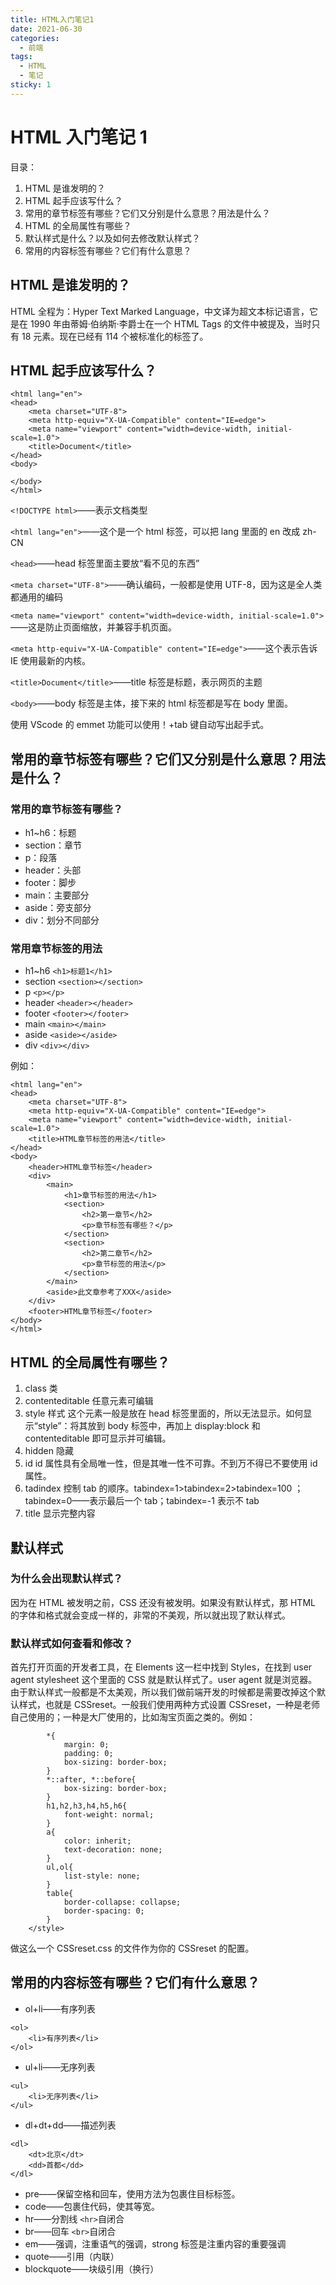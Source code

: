 ```yaml
---
title: HTML入门笔记1
date: 2021-06-30
categories:
  - 前端
tags:
  - HTML
  - 笔记
sticky: 1
---
```


# HTML 入门笔记 1

目录：

1. HTML 是谁发明的？
2. HTML 起手应该写什么？
3. 常用的章节标签有哪些？它们又分别是什么意思？用法是什么？
4. HTML 的全局属性有哪些？
5. 默认样式是什么？以及如何去修改默认样式？
6. 常用的内容标签有哪些？它们有什么意思？

## HTML 是谁发明的？

HTML 全程为：Hyper Text Marked Language，中文译为超文本标记语言，它是在 1990 年由蒂姆·伯纳斯·李爵士在一个 HTML Tags 的文件中被提及，当时只有 18 元素。现在已经有 114 个被标准化的标签了。

## HTML 起手应该写什么？

```<!DOCTYPE html>
<html lang="en">
<head>
    <meta charset="UTF-8">
    <meta http-equiv="X-UA-Compatible" content="IE=edge">
    <meta name="viewport" content="width=device-width, initial-scale=1.0">
    <title>Document</title>
</head>
<body>

</body>
</html>
```

`<!DOCTYPE html>`——表示文档类型

`<html lang="en">`——这个是一个 html 标签，可以把 lang 里面的 en 改成 zh-CN

`<head>`——head 标签里面主要放“看不见的东西”

`<meta charset="UTF-8">`——确认编码，一般都是使用 UTF-8，因为这是全人类都通用的编码

`<meta name="viewport" content="width=device-width, initial-scale=1.0">`——这是防止页面缩放，并兼容手机页面。

`<meta http-equiv="X-UA-Compatible" content="IE=edge">`——这个表示告诉 IE 使用最新的内核。

`<title>Document</title>`——title 标签是标题，表示网页的主题

`<body>`——body 标签是主体，接下来的 html 标签都是写在 body 里面。

使用 VScode 的 emmet 功能可以使用！+tab 键自动写出起手式。

## 常用的章节标签有哪些？它们又分别是什么意思？用法是什么？

### 常用的章节标签有哪些？

- h1~h6：标题
- section：章节
- p：段落
- header：头部
- footer：脚步
- main：主要部分
- aside：旁支部分
- div：划分不同部分

### 常用章节标签的用法

- h1~h6
  `<h1>标题1</h1>`
- section
  `<section></section>`
- p
  `<p></p>`
- header
  `<header></header>`
- footer
  `<footer></footer>`
- main
  `<main></main>`
- aside
  `<aside></aside>`
- div
  `<div></div>`

例如：

```<!DOCTYPE html>
<html lang="en">
<head>
    <meta charset="UTF-8">
    <meta http-equiv="X-UA-Compatible" content="IE=edge">
    <meta name="viewport" content="width=device-width, initial-scale=1.0">
    <title>HTML章节标签的用法</title>
</head>
<body>
    <header>HTML章节标签</header>
    <div>
        <main>
            <h1>章节标签的用法</h1>
            <section>
                <h2>第一章节</h2>
                <p>章节标签有哪些？</p>
            </section>
            <section>
                <h2>第二章节</h2>
                <p>章节标签的用法</p>
            </section>
        </main>
        <aside>此文章参考了XXX</aside>
    </div>
    <footer>HTML章节标签</footer>
</body>
</html>
```

## HTML 的全局属性有哪些？

1. class 类
2. contenteditable 任意元素可编辑
3. style 样式 这个元素一般是放在 head 标签里面的，所以无法显示。如何显示“style”：将其放到 body 标签中，再加上 display:block 和 contenteditable 即可显示并可编辑。
4. hidden 隐藏
5. id id 属性具有全局唯一性，但是其唯一性不可靠。不到万不得已不要使用 id 属性。
6. tadindex 控制 tab 的顺序。tabindex=1>tabindex=2>tabindex=100 ；tabindex=0——表示最后一个 tab；tabindex=-1 表示不 tab
7. title 显示完整内容

## 默认样式

### 为什么会出现默认样式？

因为在 HTML 被发明之前，CSS 还没有被发明。如果没有默认样式，那 HTML 的字体和格式就会变成一样的，非常的不美观，所以就出现了默认样式。

### 默认样式如何查看和修改？

首先打开页面的开发者工具，在 Elements 这一栏中找到 Styles，在找到 user agent stylesheet 这个里面的 CSS 就是默认样式了。user agent 就是浏览器。
由于默认样式一般都是不太美观，所以我们做前端开发的时候都是需要改掉这个默认样式，也就是 CSSreset。一般我们使用两种方式设置 CSSreset，一种是老师自己使用的；一种是大厂使用的，比如淘宝页面之类的。例如：

```<style>
        *{
            margin: 0;
            padding: 0;
            box-sizing: border-box;
        }
        *::after, *::before{
            box-sizing: border-box;
        }
        h1,h2,h3,h4,h5,h6{
            font-weight: normal;
        }
        a{
            color: inherit;
            text-decoration: none;
        }
        ul,ol{
            list-style: none;
        }
        table{
            border-collapse: collapse;
            border-spacing: 0;
        }
    </style>
```

做这么一个 CSSreset.css 的文件作为你的 CSSreset 的配置。

## 常用的内容标签有哪些？它们有什么意思？

- ol+li——有序列表

```
<ol>
    <li>有序列表</li>
</ol>
```

- ul+li——无序列表

```
<ul>
    <li>无序列表</li>
</ul>
```

- dl+dt+dd——描述列表

```
<dl>
    <dt>北京</dt>
    <dd>首都</dd>
</dl>
```

- pre——保留空格和回车，使用方法为包裹住目标标签。
- code——包裹住代码，使其等宽。
- hr——分割线 `<hr>`自闭合
- br——回车 `<br>`自闭合
- em——强调，注重语气的强调，strong 标签是注重内容的重要强调
- quote——引用（内联）
- blockquote——块级引用（换行）
